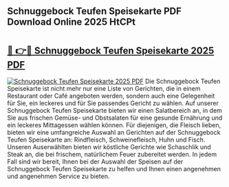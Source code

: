 ## Schnuggebock Teufen Speisekarte PDF Download Online 2025 HtCPt

# <h2><a href="http://gce6jf.nevu.top/?p=Schnuggebock+Teufen+Speisekarte">🔗 👉🔴 Schnuggebock Teufen Speisekarte 2025 PDF</a></h2>

[![Schnuggebock Teufen Speisekarte 2025 PDF](https://i.imgur.com/dBaPXMq.png)](http://gce6jf.nevu.top/?p=Schnuggebock+Teufen+Speisekarte)
Die Schnuggebock Teufen Speisekarte ist nicht mehr nur eine Liste von Gerichten, die in einem Restaurant oder Café angeboten werden, sondern auch eine Gelegenheit für Sie, ein leckeres und für Sie passendes Gericht zu wählen. Auf unserer Schnuggebock Teufen Speisekarte bieten wir einen Salatbereich an, in dem Sie aus frischen Gemüse- und Obstsalaten für eine gesunde Ernährung und ein leckeres Mittagessen wählen können. Für diejenigen, die Fleisch lieben, bieten wir eine umfangreiche Auswahl an Gerichten auf der Schnuggebock Teufen Speisekarte an: Rindfleisch, Schweinefleisch, Huhn und Fisch. Unseren Auserwählten bieten wir köstliche Gerichte wie Schaschlik und Steak an, die bei frischem, natürlichem Feuer zubereitet werden. In jedem Fall sind wir bereit, Ihnen bei der Auswahl der Speisen auf der Schnuggebock Teufen Speisekarte zu helfen und Ihnen einen angenehmen und angenehmen Service zu bieten.
